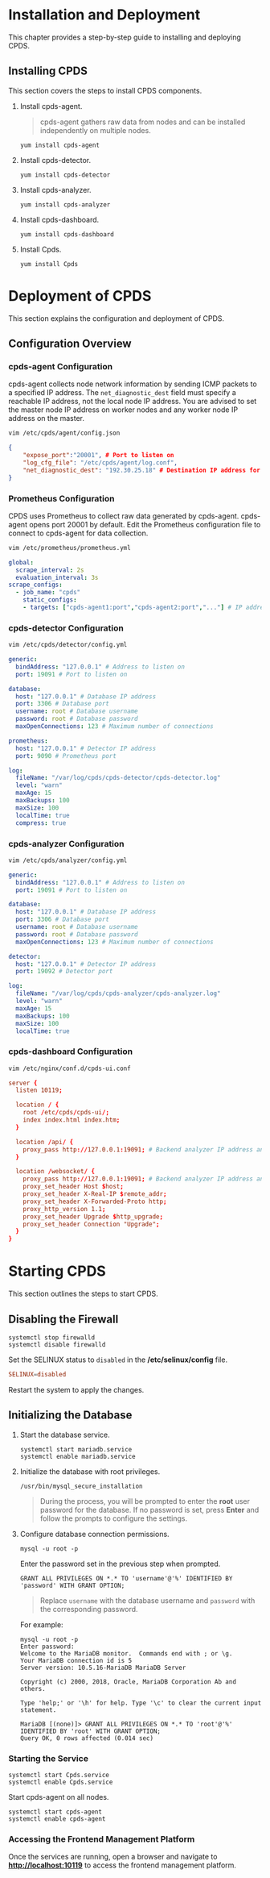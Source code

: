 # Installation and Deployment

This chapter provides a step-by-step guide to installing and deploying CPDS.

## Installing CPDS

This section covers the steps to install CPDS components.

1. Install cpds-agent.

    > cpds-agent gathers raw data from nodes and can be installed independently on multiple nodes.

    ```shell
    yum install cpds-agent
    ```

2. Install cpds-detector.

    ```shell
    yum install cpds-detector
    ```

3. Install cpds-analyzer.

    ```shell
    yum install cpds-analyzer
    ```

4. Install cpds-dashboard.

    ```shell
    yum install cpds-dashboard
    ```

5. Install Cpds.

    ```shell
    yum install Cpds
    ```

# Deployment of CPDS

This section explains the configuration and deployment of CPDS.

## Configuration Overview

### cpds-agent Configuration

cpds-agent collects node network information by sending ICMP packets to a specified IP address. The `net_diagnostic_dest` field must specify a reachable IP address, not the local node IP address. You are advised to set the master node IP address on worker nodes and any worker node IP address on the master.

```bash
vim /etc/cpds/agent/config.json
```

```json
{
    "expose_port":"20001", # Port to listen on
    "log_cfg_file": "/etc/cpds/agent/log.conf",
    "net_diagnostic_dest": "192.30.25.18" # Destination IP address for ICMP packets
}
```

### Prometheus Configuration

CPDS uses Prometheus to collect raw data generated by cpds-agent. cpds-agent opens port 20001 by default. Edit the Prometheus configuration file to connect to cpds-agent for data collection.

```bash
vim /etc/prometheus/prometheus.yml
```

```yaml
global:
  scrape_interval: 2s
  evaluation_interval: 3s
scrape_configs:
  - job_name: "cpds"
    static_configs:
    - targets: ["cpds-agent1:port","cpds-agent2:port","..."] # IP addresses and ports of deployed cpds-agent instances
```

### cpds-detector Configuration

```bash
vim /etc/cpds/detector/config.yml
```

```yaml
generic:
  bindAddress: "127.0.0.1" # Address to listen on
  port: 19091 # Port to listen on

database:
  host: "127.0.0.1" # Database IP address
  port: 3306 # Database port
  username: root # Database username
  password: root # Database password
  maxOpenConnections: 123 # Maximum number of connections

prometheus:
  host: "127.0.0.1" # Detector IP address
  port: 9090 # Prometheus port

log:
  fileName: "/var/log/cpds/cpds-detector/cpds-detector.log"
  level: "warn"
  maxAge: 15
  maxBackups: 100
  maxSize: 100
  localTime: true
  compress: true
```

### cpds-analyzer Configuration

```bash
vim /etc/cpds/analyzer/config.yml
```

```yaml
generic:
  bindAddress: "127.0.0.1" # Address to listen on
  port: 19091 # Port to listen on

database:
  host: "127.0.0.1" # Database IP address
  port: 3306 # Database port
  username: root # Database username
  password: root # Database password
  maxOpenConnections: 123 # Maximum number of connections

detector:
  host: "127.0.0.1" # Detector IP address
  port: 19092 # Detector port

log:
  fileName: "/var/log/cpds/cpds-analyzer/cpds-analyzer.log"
  level: "warn"
  maxAge: 15
  maxBackups: 100
  maxSize: 100
  localTime: true
```

### cpds-dashboard Configuration

```bash
vim /etc/nginx/conf.d/cpds-ui.conf
```

```conf
server {
  listen 10119;

  location / {
    root /etc/cpds/cpds-ui/;
    index index.html index.htm;
  }

  location /api/ {
    proxy_pass http://127.0.0.1:19091; # Backend analyzer IP address and port
  }

  location /websocket/ {
    proxy_pass http://127.0.0.1:19091; # Backend analyzer IP address and port
    proxy_set_header Host $host;
    proxy_set_header X-Real-IP $remote_addr;
    proxy_set_header X-Forwarded-Proto http;
    proxy_http_version 1.1;
    proxy_set_header Upgrade $http_upgrade;
    proxy_set_header Connection "Upgrade";
  }
}
```

# Starting CPDS

This section outlines the steps to start CPDS.

## Disabling the Firewall

```shell
systemctl stop firewalld
systemctl disable firewalld
```

Set the SELINUX status to `disabled` in the **/etc/selinux/config** file.

```conf
SELINUX=disabled
```

Restart the system to apply the changes.

## Initializing the Database

1. Start the database service.

    ```shell
    systemctl start mariadb.service
    systemctl enable mariadb.service
    ```

2. Initialize the database with root privileges.

    ```shell
    /usr/bin/mysql_secure_installation
    ```

    > During the process, you will be prompted to enter the **root** user password for the database. If no password is set, press **Enter** and follow the prompts to configure the settings.

3. Configure database connection permissions.

    ```shell
    mysql -u root -p
    ```

    Enter the password set in the previous step when prompted.

    ```shell
    GRANT ALL PRIVILEGES ON *.* TO 'username'@'%' IDENTIFIED BY 'password' WITH GRANT OPTION;
    ```

    > Replace `username` with the database username and `password` with the corresponding password.

    For example:

    ```shell
    mysql -u root -p
    Enter password:
    Welcome to the MariaDB monitor.  Commands end with ; or \g.
    Your MariaDB connection id is 5
    Server version: 10.5.16-MariaDB MariaDB Server

    Copyright (c) 2000, 2018, Oracle, MariaDB Corporation Ab and others.

    Type 'help;' or '\h' for help. Type '\c' to clear the current input statement.

    MariaDB [(none)]> GRANT ALL PRIVILEGES ON *.* TO 'root'@'%' IDENTIFIED BY 'root' WITH GRANT OPTION;
    Query OK, 0 rows affected (0.014 sec)
    ```

### Starting the Service

```shell
systemctl start Cpds.service
systemctl enable Cpds.service
```

Start cpds-agent on all nodes.

```shell
systemctl start cpds-agent
systemctl enable cpds-agent
```

### Accessing the Frontend Management Platform

Once the services are running, open a browser and navigate to **<http://localhost:10119>** to access the frontend management platform.
